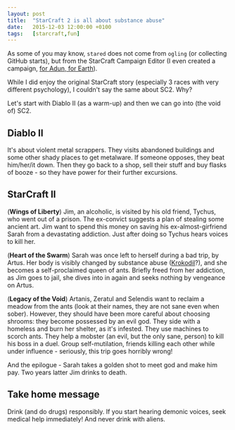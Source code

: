 ```yaml
---
layout: post
title:  "StarCraft 2 is all about substance abuse"
date:   2015-12-03 12:00:00 +0100
tags:   [starcraft,fun]
---
```


As some of you may know, `stared` does not come from `ogling` (or collecting GitHub starts), but from the StarCraft Campaign Editor (I even created a campaign, [for Adun, for Earth](https://stared.s3.amazonaws.com/downloads/fAfE_v12.zip)).

While I did enjoy the original StarCraft story (especially 3 races with very different psychology), I couldn't say the same about SC2. Why?

Let's start with Diablo II (as a warm-up) and then we can go into (the void of) SC2.

## Diablo II

It's about violent metal scrappers. They visits abandoned buildings and some other shady places to get metalware. If someone opposes, they beat him/her/it down.
Then they go back to a shop, sell their stuff and buy flasks of booze - so they have power for their further excursions.

## StarCraft II

(**Wings of Liberty**) Jim, an alcoholic, is visited by his old friend, Tychus, who went out of a prison. The ex-convict suggests a plan of stealing some ancient art. Jim want to spend this money on saving his ex-almost-girfriend Sarah from a devastating addiction. Just after doing so Tychus hears voices to kill her.

(**Heart of the Swarm**) Sarah was once left to herself during a bad trip, by Artus. Her body is visibly changed by substance abuse ([Krokodil](http://time.com/3398086/the-worlds-deadliest-drug-inside-a-krokodil-cookhouse/)?), and she becomes a self-proclaimed queen of ants.
Briefly freed from her addiction, as Jim goes to jail, she dives into in again and seeks nothing by vengeance on Artus.

(**Legacy of the Void**) Artanis, Zeratul and Selendis want to reclaim a meadow from the ants (look at their names, they are not sane even when sober). However, they should have been more careful about choosing shrooms: they become possessed by an evil god.
They side with a homeless and burn her shelter, as it's infested.
They use machines to scorch ants.
They help a mobster (an evil, but the only sane, person) to kill his boss in a duel.
Group self-mutilation, friends killing each other while under influence - seriously, this trip goes horribly wrong!

And the epilogue - Sarah takes a golden shot to meet god and make him pay. Two years latter Jim drinks to death.

## Take home message

Drink (and do drugs) responsibly. If you start hearing demonic voices, seek medical help immediately! And never drink with aliens.

